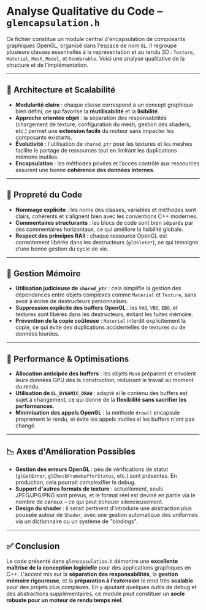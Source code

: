 ﻿# Analyse Qualitative du Code – `glencapsulation.h`

Ce fichier constitue un module central d'encapsulation de composants graphiques OpenGL, organisé dans l'espace de nom `GL`. Il regroupe plusieurs classes essentielles à la représentation et au rendu 3D : `Texture`, `Material`, `Mesh`, `Model`, et `Renderable`. Voici une analyse qualitative de la structure et de l’implémentation.

---

## 🔧 **Architecture et Scalabilité**

- **Modularité claire** : chaque classe correspond à un concept graphique bien défini, ce qui favorise la **réutilisabilité** et la **lisibilité**.
- **Approche orientée objet** : la séparation des responsabilités (chargement de texture, configuration du mesh, gestion des shaders, etc.) permet une **extension facile** du moteur sans impacter les composants existants.
- **Évolutivité** : l'utilisation de `shared_ptr` pour les textures et les meshes facilite le partage de ressources tout en limitant les duplications mémoire inutiles.
- **Encapsulation** : les méthodes privées et l’accès contrôlé aux ressources assurent une bonne **cohérence des données internes**.

---

## 🧠 **Propreté du Code**

- **Nommage explicite** : les noms des classes, variables et méthodes sont clairs, cohérents et s’alignent bien avec les conventions C++ modernes.
- **Commentaires structurants** : les blocs de code sont bien séparés par des commentaires horizontaux, ce qui améliore la lisibilité globale.
- **Respect des principes RAII** : chaque ressource OpenGL est correctement libérée dans les destructeurs (`glDelete*`), ce qui témoigne d’une bonne gestion du cycle de vie.

---

## 💾 **Gestion Mémoire**

- **Utilisation judicieuse de `shared_ptr`** : cela simplifie la gestion des dépendances entre objets complexes comme `Material` et `Texture`, sans avoir à écrire de destructeurs personnalisés.
- **Suppression explicite des buffers OpenGL** : les `VAO`, `VBO`, `EBO`, et textures sont libérés dans les destructeurs, évitant les fuites mémoire.
- **Prévention de la copie coûteuse** : `Material` interdit explicitement la copie, ce qui évite des duplications accidentelles de textures ou de données lourdes.

---

## 🚀 **Performance & Optimisations**

- **Allocation anticipée des buffers** : les objets `Mesh` préparent et envoient leurs données GPU dès la construction, réduisant le travail au moment du rendu.
- **Utilisation de `GL_DYNAMIC_DRAW`** : adapté si le contenu des buffers est sujet à changement, ce qui donne de la **flexibilité sans sacrifier les performances**.
- **Minimisation des appels OpenGL** : la méthode `draw()` encapsule proprement le rendu, et évite les appels inutiles si les buffers n'ont pas changé.

---

## 📉 **Axes d'Amélioration Possibles**

- **Gestion des erreurs OpenGL** : peu de vérifications de statut (`glGetError`, `glCheckFramebufferStatus`, etc.) sont présentes. En production, cela pourrait complexifier le debug.
- **Support d'autres formats de texture** : actuellement, seuls JPEG/JPG/PNG sont prévus, et le format réel est deviné en partie via le nombre de canaux – ce qui peut échouer silencieusement.
- **Design du shader** : il serait pertinent d’introduire une abstraction plus poussée autour de `Shader`, avec une gestion automatique des uniformes via un dictionnaire ou un système de "bindings".

---

## ✅ **Conclusion**

Le code présenté dans `glencapsulation.h` démontre une **excellente maîtrise de la conception logicielle** pour des applications graphiques en C++. L'accent mis sur la **séparation des responsabilités**, la **gestion mémoire rigoureuse**, et la **préparation à l'extension** le rend très **scalable** pour des projets plus complexes. En y ajoutant quelques outils de debug et des abstractions supplémentaires, ce module peut constituer un **socle robuste pour un moteur de rendu temps réel**.

